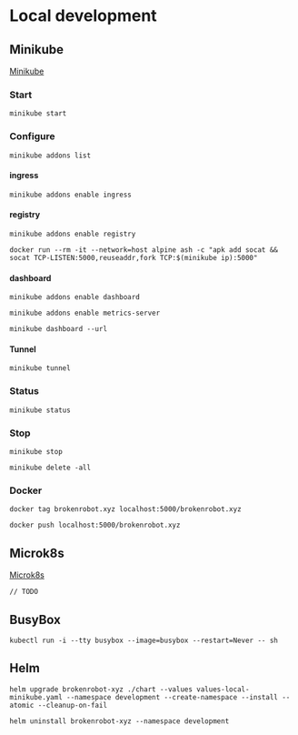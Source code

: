 # Local development

## Minikube

[Minikube](https://minikube.sigs.k8s.io/)

### Start

```shell
minikube start
```

### Configure

```shell
minikube addons list
```

#### ingress

```shell
minikube addons enable ingress
```

#### registry

```shell
minikube addons enable registry
```

```shell
docker run --rm -it --network=host alpine ash -c "apk add socat && socat TCP-LISTEN:5000,reuseaddr,fork TCP:$(minikube ip):5000"
```

#### dashboard

```shell
minikube addons enable dashboard
```

```shell
minikube addons enable metrics-server
```

```shell
minikube dashboard --url
```

#### Tunnel

```shell
minikube tunnel
```

### Status

```shell
minikube status
```

### Stop

```shell
minikube stop
```

```shell
minikube delete -all
```

### Docker

```shell
docker tag brokenrobot.xyz localhost:5000/brokenrobot.xyz
```

```shell
docker push localhost:5000/brokenrobot.xyz
```

## Microk8s

[Microk8s](https://microk8s.io/)

`// TODO`

## BusyBox

```shell
kubectl run -i --tty busybox --image=busybox --restart=Never -- sh
```

## Helm

```shell
helm upgrade brokenrobot-xyz ./chart --values values-local-minikube.yaml --namespace development --create-namespace --install --atomic --cleanup-on-fail
```

```shell
helm uninstall brokenrobot-xyz --namespace development
```
